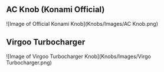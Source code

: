 ## AC Knob (Konami Official)

![Image of Official Konami Knob](Knobs/Images/AC Knob.png)

## Virgoo Turbocharger

![Image of Virgoo Turbocharger Knob](Knobs/Images/Virgo Turbocharger.png)